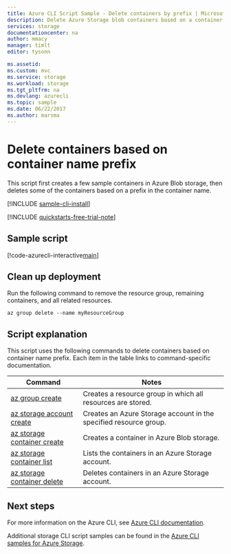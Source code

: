 ```yaml
---
title: Azure CLI Script Sample - Delete containers by prefix | Microsoft Docs
description: Delete Azure Storage blob containers based on a container name prefix.
services: storage
documentationcenter: na
author: mmacy
manager: timlt
editor: tysonn

ms.assetid:
ms.custom: mvc
ms.service: storage
ms.workload: storage
ms.tgt_pltfrm: na
ms.devlang: azurecli
ms.topic: sample
ms.date: 06/22/2017
ms.author: marsma
---
```


# Delete containers based on container name prefix

This script first creates a few sample containers in Azure Blob storage, then deletes some of the containers based on a prefix in the container name.

[!INCLUDE [sample-cli-install](../../../includes/sample-cli-install.md)]

[!INCLUDE [quickstarts-free-trial-note](../../../includes/quickstarts-free-trial-note.md)]

## Sample script

[!code-azurecli-interactive[main](../../../cli_scripts/storage/delete-containers-by-prefix/delete-containers-by-prefix.sh?highlight=2-3 "Delete containers by prefix")]

## Clean up deployment 

Run the following command to remove the resource group, remaining containers, and all related resources.

```azurecli-interactive
az group delete --name myResourceGroup
```

## Script explanation

This script uses the following commands to delete containers based on container name prefix. Each item in the table links to command-specific documentation.

| Command | Notes |
|---|---|
| [az group create](/cli/azure/group#create) | Creates a resource group in which all resources are stored. |
| [az storage account create](/cli/azure/storage/account#create) | Creates an Azure Storage account in the specified resource group. |
| [az storage container create](/cli/azure/storage/container#create) | Creates a container in Azure Blob storage. |
| [az storage container list](/cli/azure/storage/container#list) | Lists the containers in an Azure Storage account. |
| [az storage container delete](/cli/azure/storage/container#delete) | Deletes containers in an Azure Storage account. |

## Next steps

For more information on the Azure CLI, see [Azure CLI documentation](/cli/azure/overview).

Additional storage CLI script samples can be found in the [Azure CLI samples for Azure Storage](../blobs/storage-samples-blobs-cli.md).
